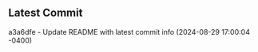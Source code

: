 
## Latest Commit
a3a6dfe - Update README with latest commit info (2024-08-29 17:00:04 -0400) <Yunxi-Zhou>
